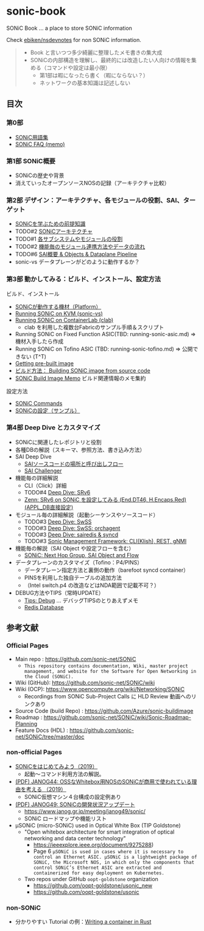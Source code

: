 # sonic-book

SONiC Book ... a place to store SONiC information

Check [ebiken/nsdevnotes](https://github.com/ebiken/nsdevnotes) for non SONiC information.

> - Book と言いつつ多少綺麗に整理したメモ書きの集大成
> - SONiCの内部構造を理解し、最終的には改造したい人向けの情報を集める（コマンドや設定は最小限）
>   - 第1部は暇になったら書く（暇にならない？）
>   - ネットワークの基本知識は記述しない

## 目次

### 第0部

- [SONiC用語集](doc/terminology.md)
- [SONiC FAQ (memo)](doc/faq-sonic.md)
 
### 第1部 SONiC概要

- SONiCの歴史や背景
- 消えていったオープンソースNOSの記録（アーキテクチャ比較）

### 第2部 デザイン：アーキテクチャ、各モジュールの役割、SAI、ターゲット

- [SONiCを学ぶための前提知識](doc/prerequisites.md)
- TODO#2 [SONiCアーキテクチャ](doc/sonic-architecture.md)
- TODO#1 [各サブシステムやモジュールの役割](doc/sonic-subsystem.md)
- TODO#2 [機能毎のモジュール連携方法やデータの流れ](doc/subsystem-interaction.md)
- TODO#6 [SAI概要 & Objects & Dataplane Pipeline](doc/sai.md)
- sonic-vs データプレーンがどのように動作するか？

### 第3部 動かしてみる：ビルド、インストール、設定方法

ビルド、インストール
- [SONiCが動作する機材（Platform）](doc/sonic-platform.md)
- [Running SONiC on KVM (sonic-vs)](doc/running-sonic-kvm.md)
- [Running SONiC on ContainerLab (clab)](clab/README.md)
  - clab を利用した複数台Fabricのサンプル手順＆スクリプト
- Running SONiC on Fixed Function ASIC(TBD: running-sonic-asic.md) ⇒ 機材入手したら作成
- Running SONiC on Tofino ASIC (TBD: running-sonic-tofino.md) ⇒ 公開できない (T^T)
- [Getting pre-built image](doc/sonic-image-prebuilt.md)
- [ビルド方法： Building SONiC image from source code](doc/sonic-image.md)
- [SONiC Build Image Memo](doc/sonic-buildimage-memo.md) ビルド関連情報のメモ集約

設定方法
- [SONiC Commands](doc/sonic-commands.md)
- [SONiCの設定（サンプル）](doc/sonic-config.md)

### 第4部 Deep Dive とカスタマイズ

- SONiCに関連したレポジトリと役割
- 各種DBの解説（スキーマ、参照方法、書き込み方法）
- SAI Deep Dive
  - [SAIソースコードの場所と呼び出しフロー](doc/sai-sourcecode.md)
  - [SAI Challenger](doc/sai-challenger.md)
- 機能毎の詳細解説
  - CLI（Click）詳細
  - TODO#4 [Deep Dive: SRv6](doc/sonic-deepdive-srv6.md)
  - [Zenn: SRv6 on SONiC を設定してみる (End.DT46, H.Encaps.Red) (APPL_DB直接設定)](https://zenn.dev/ebiken_sdn/articles/2887c04cf977a9)
- モジュール毎の詳細解説（起動シーケンスやソースコード）
  - TODO#3 [Deep Dive: SwSS](doc/sonic-deepdive-swss-orchagent.md)
  - TODO#3 [Deep Dive: SwSS: orchagent](doc/sonic-deepdive-swss-orchagent.md)
  - TODO#3 [Deep Dive: sairedis & syncd](doc/sonic-deepdive-sairedis.md)
  - TODO#3 [Sonic Management Framework: CLI(Klish), REST, gNMI](doc/sonic-management-framework.md)
- 機能毎の解説（SAI Object や設定フローを含む）
  - [SONiC: Next Hop Group, SAI Object and Flow](doc/sonic-nexthopgroup.md)
- データプレーンのカスタマイズ（Tofino：P4/PINS）
  - データプレーン指定方法と裏側の動作（barefoot syncd container）
  - PINSを利用した独自テーブルの追加方法
  - （Intel switch.p4 の改造などはNDA範囲で記載不可？）
- DEBUG方法やTIPS（常時UPDATE）
  - [Tips: Debug](doc/tips-debug.md) ... デバッグTIPSのとりあえずメモ
  - [Redis Database](doc/sonic-redisdb.md)

## 参考文献

### Official Pages

- Main repo : https://github.com/sonic-net/SONiC
  - `This repository contains documentation, Wiki, master project management, and website for the Software for Open Networking in the Cloud (SONiC).`
- Wiki (GitHub): https://github.com/sonic-net/SONiC/wiki
- Wiki (OCP): https://www.opencompute.org/wiki/Networking/SONiC
  - Recordings from SONiC Sub-Project Calls に HLD Review 動画へのリンクあり
- Source Code (build Repo) : https://github.com/Azure/sonic-buildimage
- Roadmap : https://github.com/sonic-net/SONiC/wiki/Sonic-Roadmap-Planning
- Feature Docs (HDL) : https://github.com/sonic-net/SONiC/tree/master/doc

### non-official Pages

- [SONiCをはじめてみよう（2019）](https://speakerdeck.com/imasaruoki/sonicwohazimetemiyou)
  - 起動～コマンド利用方法の解説。
- [(PDF) JANOG44: OSSなWhitebox用NOSのSONiCが商用で使われている理由を考える （2019）](https://www.janog.gr.jp/meeting/janog44/application/files/1415/6396/6082/janog44_sonic_kuwata-00.pdf)
  - SONiC仮想マシン４台構成の設定例あり
- [(PDF) JANOG49: SONiCの開発状況アップデート](https://www.janog.gr.jp/meeting/janog49/wp-content/uploads/2022/01/JANOGWeeeeeK%C3%AE%C3%B7%C3%A8J%C3%84%C3%A6%C3%B9%E2%94%90_APRESIA_v.0.1.pdf)
  - https://www.janog.gr.jp/meeting/janog49/sonic/
  - SONiC ロードマップや機能リスト
- µSONiC (micro-SONiC) used in Optical White Box (TIP Goldstone)
  - "Open whitebox architecture for smart integration of optical networking and data center technology"
    - https://ieeexplore.ieee.org/document/9275288)
    - Page 6 `µSONiC is used in cases where it is necessary to control an Ethernet ASIC. µSONiC is a lightweight package of SONiC, the Microsoft NOS, in which only the components that control SONiC’s Ethernet ASIC are extracted and containerized for easy deployment on Kubernetes.`
  - Two repos under GitHub `oopt-goldstone` organization 
    - https://github.com/oopt-goldstone/usonic_new
    - https://github.com/oopt-goldstone/usonic

### non-SONiC

- 分かりやすい Tutorial の例：[Writing a container in Rust](https://litchipi.github.io/series/container_in_rust)
